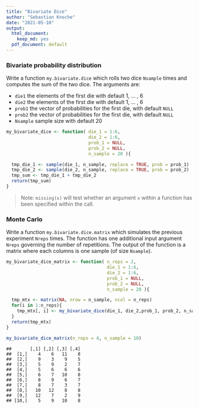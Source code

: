 ```yaml
---
title: "Bivariate Dice"
author: "Sebastian Knoche"
date: "2021-05-10"
output:
  html_document:
    keep_md: yes
  pdf_document: default
---
```




### Bivariate probability distribution
Write a function `my.bivariate.dice` which rolls two dice `Nsample` times 
and computes the sum of the two dice. The arguments are:

* `die1` the elements of the first die with default 1, ... , 6
* `die2` the elements of the first die with default 1, ... , 6
* `prob1` the vector of probabilities for the first die, with default `NULL`
* `prob2` the vector of probabilities for the first die, with default `NULL`
* `Nsample` sample size with default 20


```r
my_bivariate_dice <- function( die_1 = 1:6,
                               die_2 = 1:6,
                               prob_1 = NULL,
                               prob_2 = NULL,
                               n_sample = 20 ){

  tmp_die_1 <- sample(die_1, n_sample, replace = TRUE, prob = prob_1)
  tmp_die_2 <- sample(die_2, n_sample, replace = TRUE, prob = prob_2)
  tmp_sum <- tmp_die_1 + tmp_die_2
  return(tmp_sum)
}
```
> Note: `missing(x)` will test whether an argument `x` within a function has been specified within the call.


### Monte Carlo
Write a function `my.bivariate.dice.matrix` which simulates the previous
experiment `Nreps` times. The function has one additional input argument
`Nreps` governing the number of repetitions. The output of the function is a
matrix where each columns is one sample (of size `Nsample`).


```r
my_bivariate_dice_matrix <- function( n_reps = 2,
                                      die_1 = 1:6,
                                      die_2 = 1:6,
                                      prob_1 = NULL,
                                      prob_2 = NULL,
                                      n_sample = 20 ){

  tmp_mtx <- matrix(NA, nrow = n_sample, ncol = n_reps)
  for(i in 1:n_reps){
    tmp_mtx[, i] <- my_bivariate_dice(die_1, die_2,prob_1, prob_2, n_sample)
  }
  return(tmp_mtx)
}
```


```r
my_bivariate_dice_matrix(n_reps = 4, n_sample = 10)
```

```
##       [,1] [,2] [,3] [,4]
##  [1,]    4    6   11    8
##  [2,]    9    3    9    5
##  [3,]    5    9    2    7
##  [4,]    5    6    6    6
##  [5,]    6    7   10    8
##  [6,]    8    9    6    7
##  [7,]    8    7    3    7
##  [8,]   10   12    8    8
##  [9,]   12    7    2    9
## [10,]    5    9   10    8
```
